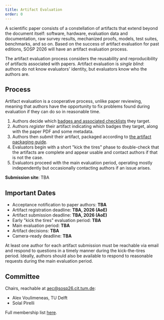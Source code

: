 ```yaml
---
title: Artifact Evaluation
order: 0
---
```


A scientific paper consists of a constellation of artifacts that extend beyond the document itself:
software, hardware, evaluation data and documentation, raw survey results, mechanized proofs, models, test suites, benchmarks, and so on.
Based on the success of artifact evaluation for past editions, SOSP 2026 will have an artifact evaluation process.

The artifact evaluation process considers the reusability and reproducibility of artifacts associated with papers.
Artifact evaluation is _single blind_: authors do not know evaluators' identity, but evaluators know who the authors are.

<!-- **Call for evaluators**: Apply [here](./aec-call) to join the artifact evaluation committee! -->


## Process

Artifact evaluation is a cooperative process, unlike paper reviewing, meaning that authors have the opportunity to fix problems found during evaluation if they can do so in reasonable time.

1. Authors decide which [badges and associated checklists](./badges) they target.
2. Authors _register_ their artifact indicating which badges they target, along with the paper PDF and some metadata.
3. Authors then _submit_ their artifact, packaged according to [the artifact packaging guide](/packaging-guide).
4. Evaluators begin with a short "kick the tires" phase to double-check that the artifacts are complete and appear usable and contact authors if that is not the case.
5. Evaluators proceed with the main evaluation period, operating mostly independently but occasionally contacting authors if an issue arises.

**Submission site**: TBA


## Important Dates

- Acceptance notification to paper authors: **TBA**
- Artifact registration deadline: **TBA, 2026 (AoE)**
- Artifact submission deadline: **TBA, 2026 (AoE)**
- Early "kick the tires" evaluation period: **TBA**
- Main evaluation period: **TBA**
- Artifact decisions: **TBA**
- Camera-ready deadline: **TBA**

At least one author for each artifact submission must be reachable via email and respond to questions in a timely manner during the kick-the-tires period.
Ideally, authors should also be available to respond to reasonable requests during the main evaluation period.


## Committee

Chairs, reachable at [aec@sosp26.cit.tum.de](aec@sosp26.cit.tum.de):
- Alex Voulimeneas, TU Delft
- Solal Pirelli

Full membership list [here](./committee).
